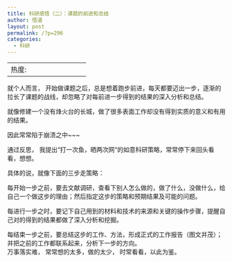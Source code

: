 ```yaml
---
title: 科研感悟（二）：课题的前进和总结
author: 悟道
layout: post
permalink: /?p=296
categories:
  - 科研
---
```

<table>
  <tr cellpadding=0><td>
    热度:
  </td><td cellpadding=0><img src='http://210.75.224.29/wordpress/wp-content/plugins/statpresscn/images/sun.gif' width=10 height=10 border=0 /></td><td cellpadding=0><img src='http://210.75.224.29/wordpress/wp-content/plugins/statpresscn/images/sun.gif' width=10 height=10 border=0 /></td><td cellpadding=0><img src='http://210.75.224.29/wordpress/wp-content/plugins/statpresscn/images/sun.gif' width=10 height=10 border=0 /></td><td cellpadding=0><img src='http://210.75.224.29/wordpress/wp-content/plugins/statpresscn/images/sun_dark.gif' width=10 height=10 border=0 /></td><td cellpadding=0><img src='http://210.75.224.29/wordpress/wp-content/plugins/statpresscn/images/sun_dark.gif' width=10 height=10 border=0 /></td></tr>
</table>

就个人而言， 开始做课题之后，总是想着跑步前进，每天都要迈出一步，逐渐的拉长了课题的战线，却忽略了对每前进一步得到的结果的深入分析和总结。

就像修建一个没有烽火台的长城，做了很多表面工作却没有得到实质的意义和有用的结果。

因此常常陷于崩溃之中~~~

通过反思， 我提出“打一次鱼，晒两次网“的如意科研策略，常常停下来回头看看，想想。

具体的说，就像下面的三步走策略：

每开始一步之前，要去文献调研，查看下别人怎么做的，做了什么，没做什么，给自己一个做这步的理由；然后指定这步的策略和预期结果及可能的问题。

每进行一步之时，要记下自己用到的材料和技术的来源和关键的操作步骤，提醒自己对的得到的结果都做了深入分析和挖掘。

每结束一步之前，要总结这步的工作、方法，形成正式的工作报告（图文并茂）；并把之前的工作都联系起来，分析下一步的方向。  
万事落实难， 常常想的太多，做的太少， 时常看看，以此为鉴。
